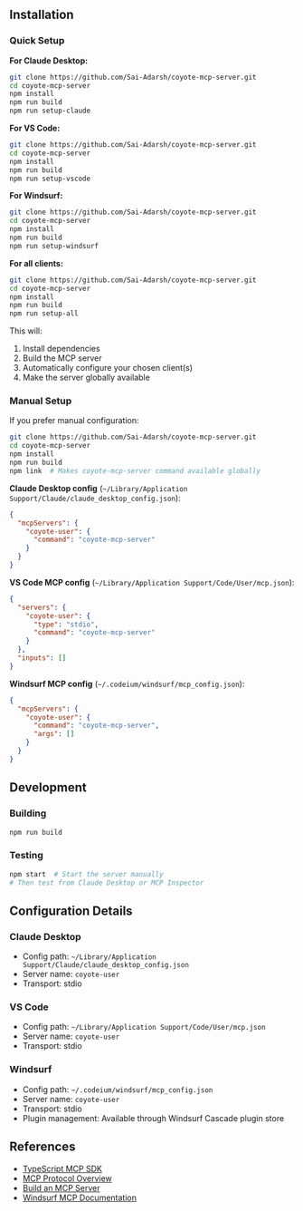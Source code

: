 ## Installation

### Quick Setup

**For Claude Desktop:**
```bash
git clone https://github.com/Sai-Adarsh/coyote-mcp-server.git
cd coyote-mcp-server
npm install
npm run build
npm run setup-claude
```

**For VS Code:**
```bash
git clone https://github.com/Sai-Adarsh/coyote-mcp-server.git
cd coyote-mcp-server
npm install
npm run build
npm run setup-vscode
```

**For Windsurf:**
```bash
git clone https://github.com/Sai-Adarsh/coyote-mcp-server.git
cd coyote-mcp-server
npm install
npm run build
npm run setup-windsurf
```

**For all clients:**
```bash
git clone https://github.com/Sai-Adarsh/coyote-mcp-server.git
cd coyote-mcp-server
npm install
npm run build
npm run setup-all
```

This will:
1. Install dependencies
2. Build the MCP server
3. Automatically configure your chosen client(s)
4. Make the server globally available

### Manual Setup
If you prefer manual configuration:

```bash
git clone https://github.com/Sai-Adarsh/coyote-mcp-server.git
cd coyote-mcp-server
npm install
npm run build
npm link  # Makes coyote-mcp-server command available globally
```

**Claude Desktop config** (`~/Library/Application Support/Claude/claude_desktop_config.json`):
```json
{
  "mcpServers": {
    "coyote-user": {
      "command": "coyote-mcp-server"
    }
  }
}
```

**VS Code MCP config** (`~/Library/Application Support/Code/User/mcp.json`):
```json
{
  "servers": {
    "coyote-user": {
      "type": "stdio",
      "command": "coyote-mcp-server"
    }
  },
  "inputs": []
}
```

**Windsurf MCP config** (`~/.codeium/windsurf/mcp_config.json`):
```json
{
  "mcpServers": {
    "coyote-user": {
      "command": "coyote-mcp-server",
      "args": []
    }
  }
}
```

## Development

### Building
```bash
npm run build
```

### Testing
```bash
npm start  # Start the server manually
# Then test from Claude Desktop or MCP Inspector
```

## Configuration Details

### Claude Desktop
- Config path: `~/Library/Application Support/Claude/claude_desktop_config.json`
- Server name: `coyote-user`
- Transport: stdio

### VS Code
- Config path: `~/Library/Application Support/Code/User/mcp.json`
- Server name: `coyote-user`
- Transport: stdio

### Windsurf
- Config path: `~/.codeium/windsurf/mcp_config.json`
- Server name: `coyote-user`
- Transport: stdio
- Plugin management: Available through Windsurf Cascade plugin store

## References
- [TypeScript MCP SDK](https://github.com/modelcontextprotocol/typescript-sdk)
- [MCP Protocol Overview](https://modelcontextprotocol.io/docs/learn/architecture)
- [Build an MCP Server](https://modelcontextprotocol.io/docs/develop/build-server)
- [Windsurf MCP Documentation](https://docs.windsurf.com/windsurf/cascade/mcp)
